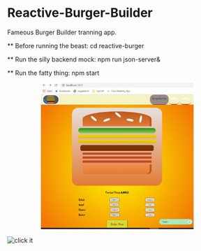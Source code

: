 # Reactive-Burger-Builder


Fameous Burger Builder tranning app.



** Before running the beast:
cd reactive-burger

** Run the silly backend mock:
npm run json-server&

** Run the fatty thing:
npm start

<p align="center">
  <img src="./the_fatty_thing.png" width="350" title="hover text">
</p>

![click it](https://github.com/wlad267/reactive-burger-builder/the_fatty_thing.png)